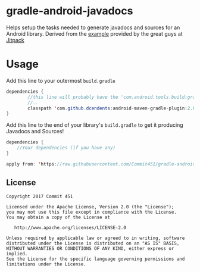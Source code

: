 # gradle-android-javadocs
Helps setup the tasks needed to generate javadocs and sources for an Android library.
Derived from the [example](https://github.com/jitpack/android-example/blob/master/library/build.gradle) provided by the great guys at [Jitpack](https://jitpack.io)

# Usage
Add this line to your outermost `build.gradle`
```java
dependencies {
        //this line will probably have the 'com.android.tools.build:gradle' dependency
        //..
        classpath 'com.github.dcendents:android-maven-gradle-plugin:2.0'
}
```
Add this line to the end of your library's `build.gradle` to get it producing Javadocs and Sources!
```java
dependencies {
    //Your dependencies (if you have any)
}

apply from: 'https://raw.githubusercontent.com/Commit451/gradle-android-javadocs/1.1.0/gradle-android-javadocs.gradle'
```

License
--------

    Copyright 2017 Commit 451

    Licensed under the Apache License, Version 2.0 (the "License");
    you may not use this file except in compliance with the License.
    You may obtain a copy of the License at

       http://www.apache.org/licenses/LICENSE-2.0

    Unless required by applicable law or agreed to in writing, software
    distributed under the License is distributed on an "AS IS" BASIS,
    WITHOUT WARRANTIES OR CONDITIONS OF ANY KIND, either express or implied.
    See the License for the specific language governing permissions and
    limitations under the License.
